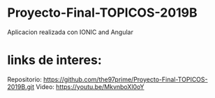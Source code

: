 # Proyecto-Final-TOPICOS-2019B
Aplicacion realizada con IONIC and Angular


# links de interes:
Repositorio: https://github.com/the97prime/Proyecto-Final-TOPICOS-2019B.git
Video: https://youtu.be/MkvnboXl0oY
